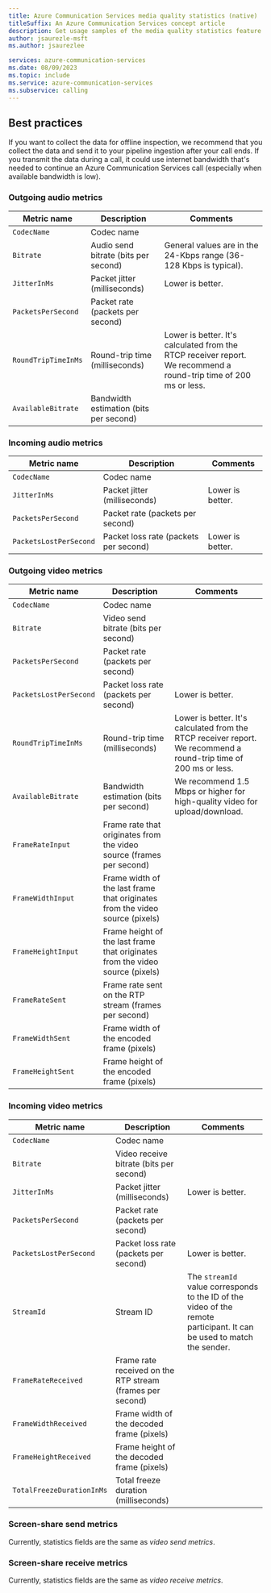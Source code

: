 ```yaml
---
title: Azure Communication Services media quality statistics (native)
titleSuffix: An Azure Communication Services concept article
description: Get usage samples of the media quality statistics feature for native.
author: jsaurezle-msft
ms.author: jsaurezlee

services: azure-communication-services
ms.date: 08/09/2023
ms.topic: include
ms.service: azure-communication-services
ms.subservice: calling
---
```


## Best practices

If you want to collect the data for offline inspection, we recommend that you collect the data and send it to your pipeline ingestion after your call ends. If you transmit the data during a call, it could use internet bandwidth that's needed to continue an Azure Communication Services call (especially when available bandwidth is low).

### Outgoing audio metrics

| Metric name | Description | Comments |
| ----------- | ----------- | -------- |
| `CodecName` | Codec name | |
| `Bitrate` | Audio send bitrate (bits per second) | General values are in the 24-Kbps range (36-128 Kbps is typical). |
| `JitterInMs` | Packet jitter (milliseconds) | Lower is better. |
| `PacketsPerSecond` | Packet rate (packets per second) | |
| `RoundTripTimeInMs` | Round-trip time (milliseconds) | Lower is better. It's calculated from the RTCP receiver report. We recommend a round-trip time of 200 ms or less. |
| `AvailableBitrate` | Bandwidth estimation (bits per second) | |

### Incoming audio metrics

| Metric name | Description | Comments |
| ----------- | ----------- | -------- |
| `CodecName` | Codec name | |
| `JitterInMs` | Packet jitter (milliseconds) | Lower is better. |
| `PacketsPerSecond` | Packet rate (packets per second) | |
| `PacketsLostPerSecond` | Packet loss rate (packets per second) | Lower is better. |

### Outgoing video metrics

| Metric name | Description | Comments |
| ----------- | ----------- | -------- |
| `CodecName` | Codec name | |
| `Bitrate` | Video send bitrate (bits per second) | |
| `PacketsPerSecond` | Packet rate (packets per second) | |
| `PacketsLostPerSecond` | Packet loss rate (packets per second) | Lower is better. |
| `RoundTripTimeInMs` | Round-trip time (milliseconds) | Lower is better. It's calculated from the RTCP receiver report. We recommend a round-trip time of 200 ms or less. |
| `AvailableBitrate` | Bandwidth estimation (bits per second) | We recommend 1.5 Mbps or higher for high-quality video for upload/download. |
| `FrameRateInput` | Frame rate that originates from the video source (frames per second) | |
| `FrameWidthInput` | Frame width of the last frame that originates from the video source (pixels) | |
| `FrameHeightInput` | Frame height of the last frame that originates from the video source (pixels) | |
| `FrameRateSent` | Frame rate sent on the RTP stream (frames per second) | |
| `FrameWidthSent` | Frame width of the encoded frame (pixels) | |
| `FrameHeightSent` | Frame height of the encoded frame (pixels) | |

### Incoming video metrics

| Metric name | Description | Comments |
| ----------- | ----------- | -------- |
| `CodecName` | Codec name | |
| `Bitrate` | Video receive bitrate (bits per second) | |
| `JitterInMs` | Packet jitter (milliseconds) | Lower is better. |
| `PacketsPerSecond` | Packet rate (packets per second) | |
| `PacketsLostPerSecond` | Packet loss rate (packets per second) | Lower is better. |
| `StreamId` | Stream ID | The `streamId` value corresponds to the ID of the video of the remote participant. It can be used to match the sender. |
| `FrameRateReceived` | Frame rate received on the RTP stream (frames per second) | |
| `FrameWidthReceived` | Frame width of the decoded frame (pixels) | |
| `FrameHeightReceived` | Frame height of the decoded frame (pixels) | |
| `TotalFreezeDurationInMs` | Total freeze duration (milliseconds) | |

### Screen-share send metrics

Currently, statistics fields are the same as *video send metrics*.

### Screen-share receive metrics

Currently, statistics fields are the same as *video receive metrics*.
